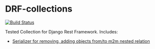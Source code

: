 # DRF-collections

[![Build Status](https://travis-ci.org/sbhusal123/drf-collections.svg?branch=master)](https://travis-ci.org/sbhusal123/drf-collections)

Tested Collection for Django Rest Framework. Includes:

- [Serializer for removing, adding objects from/to m2m nested relation](./tuts/m2mserializer/serializers.py)

